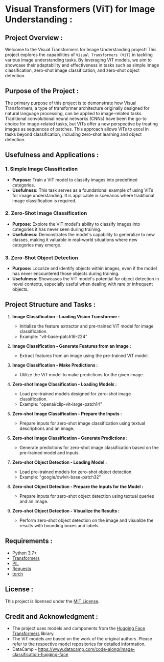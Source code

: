 # Visual Transformers (ViT) for Image Understanding :

## Project Overview :
Welcome to the Visual Transformers for Image Understanding project! This project explores the capabilities of `Visual Transformers (ViT)` in tackling various image understanding tasks. By leveraging ViT models, we aim to showcase their adaptability and effectiveness in tasks such as simple image classification, zero-shot image classification, and zero-shot object detection.

## Purpose of the Project :
The primary purpose of this project is to demonstrate how Visual Transformers, a type of transformer architecture originally designed for natural language processing, can be applied to image-related tasks. Traditional convolutional neural networks (CNNs) have been the go-to choice for image-related tasks, but ViTs offer a new perspective by treating images as sequences of patches. This approach allows ViTs to excel in tasks beyond classification, including zero-shot learning and object detection.

## Usefulness and Applications :
### 1. Simple Image Classification
- **Purpose:** Train a ViT model to classify images into predefined categories.
- **Usefulness:** This task serves as a foundational example of using ViTs for image understanding. It is applicable in scenarios where traditional image classification is required.

### 2. Zero-Shot Image Classification
- **Purpose:** Explore the ViT model's ability to classify images into categories it has never seen during training.
- **Usefulness:** Demonstrates the model's capability to generalize to new classes, making it valuable in real-world situations where new categories may emerge.

### 3. Zero-Shot Object Detection
- **Purpose:** Localize and identify objects within images, even if the model has never encountered those objects during training.
- **Usefulness:** Showcases the ViT model's potential for object detection in novel contexts, especially useful when dealing with rare or infrequent objects.

## Project Structure and Tasks :
1. **Image Classification - Loading Vision Transformer :**
   - Initialize the feature extractor and pre-trained ViT model for image classification.
   - Example: "vit-base-patch16-224"

2. **Image Classification - Generate Features from an Image :**
   - Extract features from an image using the pre-trained ViT model.

3. **Image Classification - Make Predictions :**
   - Utilize the ViT model to make predictions for the given image.

4. **Zero-shot Image Classification - Loading Models :**
   - Load pre-trained models designed for zero-shot image classification.
   - Example: "openai/clip-vit-large-patch14"

5. **Zero-shot Image Classification - Prepare the Inputs :**
   - Prepare inputs for zero-shot image classification using textual descriptions and an image.

6. **Zero-shot Image Classification - Generate Predictions :**
   - Generate predictions for zero-shot image classification based on the pre-trained model and inputs.

7. **Zero-shot Object Detection - Loading Model :**
   - Load pre-trained models for zero-shot object detection.
   - Example: "google/owlvit-base-patch32"

8. **Zero-shot Object Detection - Prepare the Inputs for the Model :**
   - Prepare inputs for zero-shot object detection using textual queries and an image.

9. **Zero-shot Object Detection - Visualize the Results :**
   - Perform zero-shot object detection on the image and visualize the results with bounding boxes and labels.

## Requirements :
- Python 3.7+
- [Transformers](https://github.com/huggingface/transformers)
- [PIL](https://pillow.readthedocs.io/en/stable/)
- [Requests](https://docs.python-requests.org/en/latest/)
- [torch](https://pytorch.org/getting-started/locally/)

## License :
This project is licensed under the [MIT License](LICENSE).

## Credit and Acknowledgment :
- The project uses models and components from the [Hugging Face Transformers](https://github.com/huggingface/transformers) library.
- The ViT models are based on the work of the original authors. Please refer to the respective model repositories for detailed information.
- DataCamp - https://www.datacamp.com/code-along/image-classification-hugging-face

